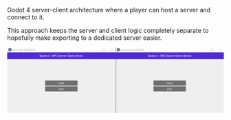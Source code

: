 Godot 4 server-client architecture where a player can host a server and connect to it.

This approach keeps the server and client logic completely separate to hopefully make exporting to a dedicated server easier.

![screenshot](assets/server-client-demo.gif)